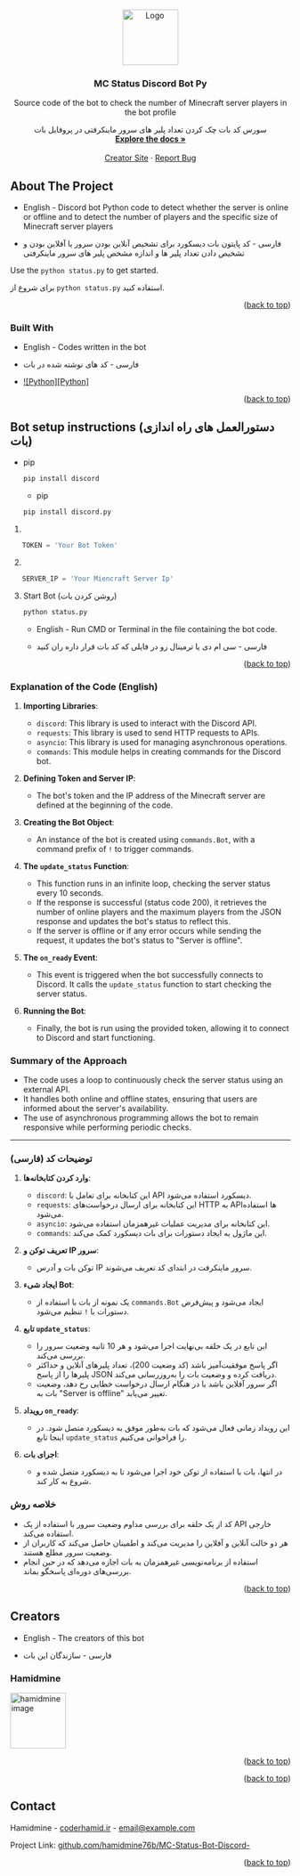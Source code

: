<a id="readme-top"></a>

<!-- PROJECT LOGO -->
<br />
<div align="center">
  <a href="https://github.com/othneildrew/Best-README-Template">
    <img src="https://frankdev.ir/images/MC-Status-Discord-Bot.png" alt="Logo" width="100" height="100">
  </a>

  <h3 align="center">MC Status Discord Bot Py</h3>

  <p align="center">
    Source code of the bot to check the number of Minecraft server players in the bot profile
    <br />
  <p align="center">
    سورس کد بات چک کردن تعداد پلیر های سرور ماینکرفتی در پروفایل بات
    <br />
    <a href="https://github.com/othneildrew/Best-README-Template"><strong>Explore the docs »</strong></a>
    <br />
    <br />
    <a href="https://coderhamid.ir/">Creator Site</a>
    &middot;
    <a href="https://discord.com/users/703707009454833715">Report Bug</a>
  </p>
</div>



<!-- ABOUT THE PROJECT -->
## About The Project


- English -
Discord bot Python code to detect whether the server is online or offline and to detect the number of players and the specific size of Minecraft server players

- فارسی -
کد پایتون بات دیسکورد برای تشخیص آنلاین بودن سرور یا آفلاین بودن و تشخیص دادن تعداد پلیر ها و اندازه مشخص پلیر های سرور ماینکرفتی


Use the `python status.py` to get started.

برای شروع از `python status.py` استفاده کنید.

<p align="right">(<a href="#readme-top">back to top</a>)</p>



### Built With

- English -
Codes written in the bot

- فارسی -
کد های نوشته شده در بات

* [![Python][Python]][Python-url]

<p align="right">(<a href="#readme-top">back to top</a>)</p>



<!-- GETTING STARTED -->
## Bot setup instructions (دستورالعمل های راه اندازی بات)

* pip
  ```sh
  pip install discord
  ```

  * pip
  ```sh
  pip install discord.py
  ```

1.
```python
   TOKEN = 'Your Bot Token'
   ```
2.
```python
   SERVER_IP = 'Your Miencraft Server Ip'
   ```
3. Start Bot (روشن کردن بات)
   ```sh
   python status.py
   ```
   - English -
   Run CMD or Terminal in the file containing the bot code.

   - فارسی -
   سی ام دی یا ترمینال رو در فایلی که کد بات قرار داره ران کنید

<p align="right">(<a href="#readme-top">back to top</a>)</p>


### Explanation of the Code (English)

1. **Importing Libraries**: 
   - `discord`: This library is used to interact with the Discord API.
   - `requests`: This library is used to send HTTP requests to APIs.
   - `asyncio`: This library is used for managing asynchronous operations.
   - `commands`: This module helps in creating commands for the Discord bot.

2. **Defining Token and Server IP**: 
   - The bot's token and the IP address of the Minecraft server are defined at the beginning of the code.

3. **Creating the Bot Object**: 
   - An instance of the bot is created using `commands.Bot`, with a command prefix of `!` to trigger commands.

4. **The `update_status` Function**:
   - This function runs in an infinite loop, checking the server status every 10 seconds.
   - If the response is successful (status code 200), it retrieves the number of online players and the maximum players from the JSON response and updates the bot's status to reflect this.
   - If the server is offline or if any error occurs while sending the request, it updates the bot's status to "Server is offline".

5. **The `on_ready` Event**:
   - This event is triggered when the bot successfully connects to Discord. It calls the `update_status` function to start checking the server status.

6. **Running the Bot**: 
   - Finally, the bot is run using the provided token, allowing it to connect to Discord and start functioning.

### Summary of the Approach
- The code uses a loop to continuously check the server status using an external API.
- It handles both online and offline states, ensuring that users are informed about the server's availability.
- The use of asynchronous programming allows the bot to remain responsive while performing periodic checks.

---

### توضیحات کد (فارسی)

1. **وارد کردن کتابخانه‌ها**: 
   - `discord`: این کتابخانه برای تعامل با API دیسکورد استفاده می‌شود.
   - `requests`: این کتابخانه برای ارسال درخواست‌های HTTP به APIها استفاده می‌شود.
   - `asyncio`: این کتابخانه برای مدیریت عملیات غیرهمزمان استفاده می‌شود.
   - `commands`: این ماژول به ایجاد دستورات برای بات دیسکورد کمک می‌کند.

2. **تعریف توکن و IP سرور**: 
   - توکن بات و آدرس IP سرور ماینکرفت در ابتدای کد تعریف می‌شوند.

3. **ایجاد شیء Bot**: 
   - یک نمونه از بات با استفاده از `commands.Bot` ایجاد می‌شود و پیش‌فرض دستورات با `!` تنظیم می‌شود.

4. **تابع `update_status`**:
   - این تابع در یک حلقه بی‌نهایت اجرا می‌شود و هر 10 ثانیه وضعیت سرور را بررسی می‌کند.
   - اگر پاسخ موفقیت‌آمیز باشد (کد وضعیت 200)، تعداد پلیرهای آنلاین و حداکثر پلیرها را از پاسخ JSON دریافت کرده و وضعیت بات را به‌روزرسانی می‌کند.
   - اگر سرور آفلاین باشد یا در هنگام ارسال درخواست خطایی رخ دهد، وضعیت بات به "Server is offline" تغییر می‌یابد.

5. **رویداد `on_ready`**:
   - این رویداد زمانی فعال می‌شود که بات به‌طور موفق به دیسکورد متصل شود. در اینجا تابع `update_status` را فراخوانی می‌کنیم.

6. **اجرای بات**: 
   - در انتها، بات با استفاده از توکن خود اجرا می‌شود تا به دیسکورد متصل شده و شروع به کار کند.

### خلاصه روش
- کد از یک حلقه برای بررسی مداوم وضعیت سرور با استفاده از یک API خارجی استفاده می‌کند.
- هر دو حالت آنلاین و آفلاین را مدیریت می‌کند و اطمینان حاصل می‌کند که کاربران از وضعیت سرور مطلع هستند.
- استفاده از برنامه‌نویسی غیرهمزمان به بات اجازه می‌دهد که در حین انجام بررسی‌های دوره‌ای پاسخگو بماند.


<p align="right">(<a href="#readme-top">back to top</a>)</p>



<!-- CONTRIBUTING -->
## Creators

- English -
The creators of this bot

- فارسی -
سازندگان این بات

### Hamidmine

<a href="https://coderhamid.ir">
  <img src="https://frankdev.ir/images/hamidmine.png" alt="hamidmine image" width="100" height="100" />
</a>

<p align="right">(<a href="#readme-top">back to top</a>)</p>

<p align="right">(<a href="#readme-top">back to top</a>)</p>



<!-- CONTACT -->
## Contact

Hamidmine - [coderhamid.ir](https://coderhamid.ir/) - email@example.com

Project Link: [github.com/hamidmine76b/MC-Status-Bot-Discord-](https://github.com/hamidmine76b/MC-Status-Bot-Discord-)

<p align="right">(<a href="#readme-top">back to top</a>)</p>

<!-- MARKDOWN LINKS & IMAGES -->
<!-- https://www.markdownguide.org/basic-syntax/#reference-style-links -->
[Python-url]: https://www.python.org/
